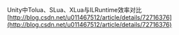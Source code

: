 Unity中Tolua、SLua、XLua与ILRuntime效率对比
[http://blog.csdn.net/u011467512/article/details/72716376](http://blog.csdn.net/u011467512/article/details/72716376)